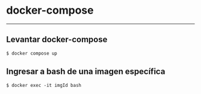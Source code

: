 # docker-compose
***

## Levantar docker-compose
~~~
$ docker compose up
~~~

## Ingresar a bash de una imagen específica
~~~
$ docker exec -it imgId bash
~~~